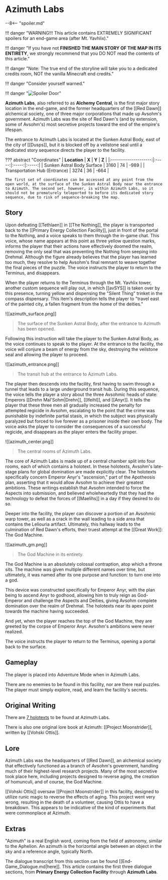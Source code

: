 # Azimuth Labs

--8<-- "spoiler.md"

!!! danger "WARNING!!! This article contains EXTREMELY SIGNIFICANT spoilers for an end-game area (after Mt. Yavhlix)."

!!! danger "If you have not **FINISHED THE MAIN STORY OF THE MAP IN ITS ENTIRETY**, we strongly recommend that you DO NOT read the contents of this article."

!!! danger "Note: The true end of the storyline will take you to a dedicated credits room, NOT the vanilla Minecraft end credits."

!!! danger "Consider yourself warned."

!!! danger "![Spoiler Door](/assets/img/spoiler_door.png)"

**Azimuth Labs**, also referred to as **Alchemy Central**, is the first major story location in the end-game, and the former headquarters of the [[Red Dawn]] alchemical society, one of three major corporations that made up Avsohm's government. Azimuth Labs was the site of Red Dawn's (and by extension, some of Avsohm's) most secretive projects toward the end of the empire's lifespan.

The entrance to Azimuth Labs is located at the Sunken Astral Body, east of the city of [[Dusps]], but it is blocked off by a veilstone seal until a dedicated story sequence directs the player to the facility.

??? abstract "Coordinates"
    | **Location** | **X** | **Y** | **Z** |
    |:--------------------:|:-----:|:-----:|:-----:|
    | Sunken Astral Body Surface | 3160 |  74  | -989  |
    | Transportation Hub (Entrance) | 3274 | 36 | -664 |

    The first set of coordinates can be accessed at any point from the open world, at the surface of the Sunken Astral Body near the entrance to Azimuth. The second set, however, is within Azimuth Labs, so it should not be prematurely teleported to before its dedicated story sequence, due to risk of sequence-breaking the map.

## Story
Upon defeating [[Tethlaen]] in [[The Nothing]], the player is transported back to the [[Primary Energy Collection Facility]], just in front of the portal to the Nothing, and a voice speaks to them through the in-game chat. This voice, whose name appears at this point as three yellow question marks, informs the player that their actions have effectively doomed the realm, removing the only seal that was preventing the Nothing from seeping into Drehmal. Although the figure already believes that the player has learned too much, they resolve to help Avsohm's final remnant to weave together the final pieces of the puzzle. The voice instructs the player to return to the Terminus, and disappears.

When the player returns to the Terminus through the Mt. Yavhlix tower, another custom sequence will play out, in which [[avSYS]] is taken over by this presence, turning yellow and dispensing the "Silent Thing" trinket in the compass dispensary. This item's description tells the player to "travel east of the painted city, a fallen fragment from the home of the deities." 

![[azimuth_surface.png]]
> The surface of the Sunken Astral Body, after the entrance to Azimuth has been opened.

Following this instruction will take the player to the Sunken Astral Body, as the voice continues to speak to the player. At the entrance to the facility, the voice will conjure a beam of energy from the sky, destroying the veilstone seal and allowing the player to proceed.

![[azimuth_entrance.png]]
> The transit hub at the entrance to Azimuth Labs.

The player then descends into the facility, first having to swim through a tunnel that leads to a large underground transit hub. During this sequence, the voice tells the player a story about the three Avsohmic heads of state: Emperors [[Drehn Mal'Sohm|Drehn]], [[Ifeihl]], and [[Anyr]]. It tells the player that these three men all gradually increased the penalty for attempted regicide in Avsohm, escalating to the point that the crime was punishable by indefinite partial stasis, in which the subject was physically paralyzed but forced to live forever as a prisoner inside their own body. The voice asks the player to consider the consequences of a successful regicide, and disappears as the player enters the facility proper.

![[azimuth_center.png]]
> The central rooms of Azimuth Labs.

The core of Azimuth Labs is made up of a central chamber split into four rooms, each of which contains a holotext. In these holotexts, Avsohm's late-stage plans for global domination are made explicitly clear. The holotexts specifically concern Emperor Anyr's "ascension," part of the Apotheosis plan, asserting that it would allow Avsohm to achieve their greatest ambitions. These writings establish that Avsohm intended to force the Aspects into submission, and believed wholeheartedly that they had the technology to defeat the forces of [[Maelihs]] in a day if they desired to do so. 

Deeper into the facility, the player can discover a portion of an Avsohmic warp tower, as well as a crack in the wall leading to a side area that contains the Leliouria artifact. Ultimately, this hallway leads to the culmination of Red Dawn's efforts, their truest attempt at the [[Great Work]]: The God Machine.

![[azimuth_gm.png]]
> The God Machine in its entirety.

The God Machine is an absolutely colossal contraption, atop which a throne sits. The machine was given multiple different names over time, but ultimately, it was named after its one purpose and function: to turn one into a god. 

This device was constructed specifically for Emperor Anyr, with the plan being to ascend Anyr to godhood, allowing him to truly reign as God-Emperor and challenge the Aspects and Deities, giving Avsohm complete domination over the realm of Drehmal. The holotexts near its apex point towards the machine having succeeded.

And yet, when the player reaches the top of the God Machine, they are greeted by the corpse of Emperor Anyr. Avsohm's ambitions were never realized.

The voice instructs the player to return to the Terminus, opening a portal back to the surface.

## Gameplay
The player is placed into Adventure Mode when in Azimuth Labs.

There are no enemies to be found in this facility, nor are there real puzzles. The player must simply explore, read, and learn the facility's secrets.

## Original Writing
There are [7 holotexts](/Story_and_Features/Holotexts/Post-Yav/Azimuth_Labs) to be found at Azimuth Labs.

There is also one original lore book at Azimuth: [[Project Moonstrider]], written by [[Vohski Ottis]].

## Lore
Azimuth Labs was the headquarters of [[Red Dawn]], an alchemical society that effectively functioned as a branch of Avsohm's government, handling much of their highest-level research projects. Many of the most secretive took place here, including projects designed to reverse aging, the creation of homunculi, and of course, the God Machine.

[[Vohski Ottis]] oversaw [[Project Moonstrider]] in this facility, designed to utilize runic magic to reverse the effects of aging. This project went very wrong, resulting in the death of a volunteer, causing Ottis to have a breakdown. This appears to be indicative of the kind of experiments that were commonplace at Azimuth.

## Extras
"Azimuth" is a real English word, coming from the field of astronomy, similar to the Aphelion. An azimuth is the horizontal angle between an object in the sky and a reference angle, typically North.

The dialogue transcript from this section can be found [[End-Game_Dialogue.md|here]]. This article contains the first three dialogue sections, from **Primary Energy Collection Facility** through **Azimuth Labs**.

